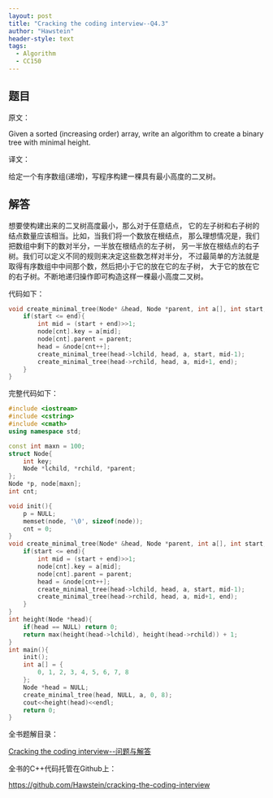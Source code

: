 ```yaml
---
layout: post
title: "Cracking the coding interview--Q4.3"
author: "Hawstein"
header-style: text
tags:
  - Algorithm
  - CC150
---
```


## 题目

原文：

Given a sorted (increasing order) array, write an algorithm to create 
a binary tree with minimal height.

译文：

给定一个有序数组(递增)，写程序构建一棵具有最小高度的二叉树。

## 解答

想要使构建出来的二叉树高度最小，那么对于任意结点，
它的左子树和右子树的结点数量应该相当。比如，当我们将一个数放在根结点，
那么理想情况是，我们把数组中剩下的数对半分，一半放在根结点的左子树，
另一半放在根结点的右子树。我们可以定义不同的规则来决定这些数怎样对半分，
不过最简单的方法就是取得有序数组中中间那个数，然后把小于它的放在它的左子树，
大于它的放在它的右子树。不断地递归操作即可构造这样一棵最小高度二叉树。

代码如下：

```cpp
void create_minimal_tree(Node* &head, Node *parent, int a[], int start, int end){
    if(start <= end){
        int mid = (start + end)>>1;
        node[cnt].key = a[mid];
        node[cnt].parent = parent;
        head = &node[cnt++];
        create_minimal_tree(head->lchild, head, a, start, mid-1);
        create_minimal_tree(head->rchild, head, a, mid+1, end);
    }
}
```

完整代码如下：

```cpp
#include <iostream>
#include <cstring>
#include <cmath>
using namespace std;

const int maxn = 100;
struct Node{
    int key;
    Node *lchild, *rchild, *parent;
};
Node *p, node[maxn];
int cnt;

void init(){
    p = NULL;
    memset(node, '\0', sizeof(node));
    cnt = 0;
}
void create_minimal_tree(Node* &head, Node *parent, int a[], int start, int end){
    if(start <= end){
        int mid = (start + end)>>1;
        node[cnt].key = a[mid];
        node[cnt].parent = parent;
        head = &node[cnt++];
        create_minimal_tree(head->lchild, head, a, start, mid-1);
        create_minimal_tree(head->rchild, head, a, mid+1, end);
    }
}
int height(Node *head){
    if(head == NULL) return 0;
    return max(height(head->lchild), height(head->rchild)) + 1;
}
int main(){
	init();
    int a[] = {
        0, 1, 2, 3, 4, 5, 6, 7, 8
    };
    Node *head = NULL;
    create_minimal_tree(head, NULL, a, 0, 8);
    cout<<height(head)<<endl;
    return 0;
}
```


全书题解目录：

[Cracking the coding interview--问题与解答](/2013/03/14/ctci-solutions-contents/)

全书的C++代码托管在Github上：

<https://github.com/Hawstein/cracking-the-coding-interview>
